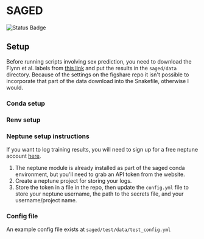 # SAGED

![Status Badge](https://github.com/greenelab/saged/workflows/PythonTests/badge.svg)

## Setup
Before running scripts involving sex prediction, you need to download the Flynn et al. labels from [this link](https://figshare.com/s/985621c1705043421962) and put the results in the `saged/data` directory.
Because of the settings on the figshare repo it isn't possible to incorporate that part of the data download into the Snakefile, otherwise I would.

### Conda setup

### Renv setup


### Neptune setup instructions
If you want to log training results, you will need to sign up for a free neptune account [here](https://neptune.ai/).
1. The neptune module is already installed as part of the saged conda environment, but you'll need to grab an API token from the website.
2. Create a neptune project for storing your logs.
3. Store the token in a file in the repo, then update the `config.yml` file to store your neptune username, the path to the secrets file, and your username/project name.

### Config file
An example config file exists at `saged/test/data/test_config.yml`
